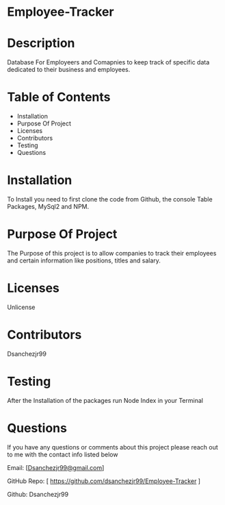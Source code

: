 # Employee-Tracker


# Description
Database For Employeers and Comapnies to keep track of specific data dedicated to their business and employees.

# Table of Contents

* Installation
* Purpose Of Project
* Licenses 
* Contributors 
* Testing
* Questions

# Installation

To Install you need to first clone the code from Github, the console Table Packages, MySql2 and NPM.

# Purpose Of Project
The Purpose of this project is to allow companies to track their employees and certain information like positions, titles and salary.

# Licenses
Unlicense

# Contributors
Dsanchezjr99
# Testing
After the Installation of the packages run Node Index in your Terminal

# Questions
If you have any questions or comments about this project please reach out to me with the contact info listed below 

Email: [Dsanchezjr99@gmail.com]

GitHub Repo: [ https://github.com/dsanchezjr99/Employee-Tracker ]

Github: Dsanchezjr99